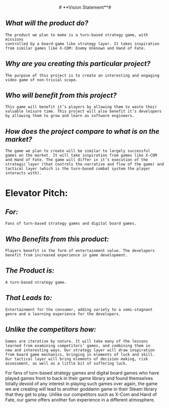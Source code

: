 <p align="center"># **Vision Statement**# </p>
 
## *What will the product do?*
	The product we plan to make is a turn-based strategy game, with missions
    controlled by a board-game like strategy layer. It takes inspiration 
    from similar games like X-COM: Enemy Unknown and Hand of Fate.

## *Why are you creating this particular project?*
    The purpose of this project is to create an interesting and engaging 
    video game of non-trivial scope.

## *Who will benefit from this project?*
    This game will benefit it’s players by allowing them to waste their 
    valuable leisure time. This project will also benefit it’s developers 
    by allowing them to grow and learn as software engineers.

## *How does the project compare to what is on the market?*
	The game we plan to create will be similar to largely successful 
	games on the market. It will take inspiration from games like X-COM 
	and Hand of Fate. The game will differ in it’s execution of the 
	strategic layer (that controls the narrative and flow of the game) and
	tactical layer (which is the turn-based combat system the player 
	interacts with).

# **Elevator Pitch:**

## *For:*
	Fans of turn-based strategy games and digital board games.

## *Who Benefits from this product:*
    Players benefit in the form of entertainment value. The developers 
    benefit from increased experience in game development.

## *The Product is:*
	A turn-based strategy game.

## *That Leads to:*
	Entertainment for the consumer, adding variety to a semi-stagnant 
    genre and a learning experience for the developers.

## *Unlike the competitors how:*
	Games are iterative by nature. It will take many of the lessons 
    learned from examining competitors’ games, and combining them in 
    new and interesting ways. Our strategy layer will draw inspiration 
    from board game mechanics, bringing in elements of luck and skill. 
    Our tactical layer will bring elements of decision making, risk 
    assessment, as well as a little bit of suffering luck.

For fans of turn-based strategy games and digital board games who 
have played games front to back in their game library and found 
themselves totally devoid of any interest in playing such games 
over again, the game we are creating will lead to another goddamn 
game in their Steam library that they get to play. Unlike our 
competitors such as X-Com and Hand of Fate, our game offers 
another fun experience in a different atmosphere.
